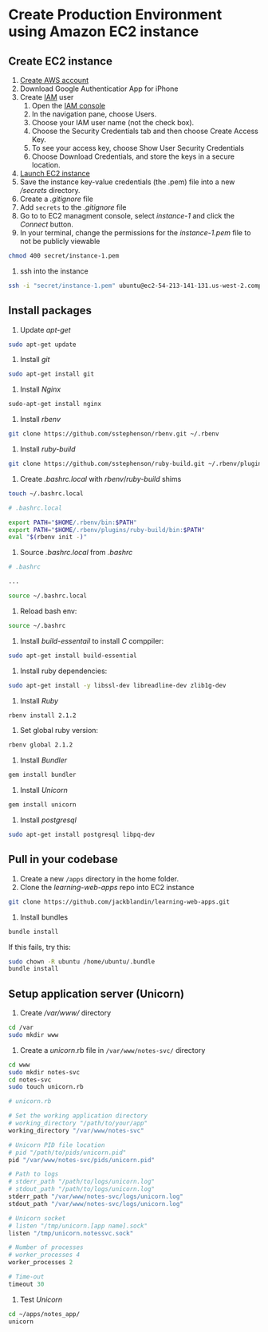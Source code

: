 # Create Production Environment using Amazon EC2 instance

## Create EC2 instance
1. [Create AWS account](http://docs.aws.amazon.com/cli/latest/userguide/cli-chap-getting-set-up.html#cli-signup)
1. Download Google Authenticatior App for iPhone
1. Create [IAM](https://aws.amazon.com/iam/) user
    1. Open the [IAM console](https://console.aws.amazon.com/iam/home?#home)
    1. In the navigation pane, choose Users.
    1. Choose your IAM user name (not the check box).
    1. Choose the Security Credentials tab and then choose Create Access Key.
    1. To see your access key, choose Show User Security Credentials
    1. Choose Download Credentials, and store the keys in a secure location.
1. [Launch EC2 instance](https://us-west-2.console.aws.amazon.com/quickstart/vm/home?region=us-west-2)
1. Save the instance key-value credentials (the .pem) file into a new */secrets* directory.
1. Create a *.gitignore* file
1. Add `secrets` to the *.gitignore* file
1. Go to to EC2 managment console, select *instance-1* and click the *Connect* button.
1. In your terminal, change the permissions for the *instance-1.pem* file to not be publicly viewable
  ```bash
  chmod 400 secret/instance-1.pem
  ```

1. ssh into the instance
  ```bash
  ssh -i "secret/instance-1.pem" ubuntu@ec2-54-213-141-131.us-west-2.compute.amazonaws.com
  ```

## Install packages
1. Update *apt-get*
  ```bash
  sudo apt-get update
  ```

1. Install *git*
  ```bash
  sudo apt-get install git
  ```

1. Install *Nginx*  
  ```bash
  sudo-apt-get install nginx
  ```

1. Install *rbenv*  
  ```bash
  git clone https://github.com/sstephenson/rbenv.git ~/.rbenv
  ```

1. Install *ruby-build*  
  ```bash
  git clone https://github.com/sstephenson/ruby-build.git ~/.rbenv/plugins/ruby-build
  ```

1. Create *.bashrc.local* with *rbenv*/*ruby-build* shims  
  ```bash
  touch ~/.bashrc.local
  ```
  ```bash
  # .bashrc.local

  export PATH="$HOME/.rbenv/bin:$PATH"
  export PATH="$HOME/.rbenv/plugins/ruby-build/bin:$PATH"
  eval "$(rbenv init -)"
  ```

1. Source *.bashrc.local* from *.bashrc*
  ```bash
  # .bashrc

  ...

  source ~/.bashrc.local
  ```

1. Reload bash env:  
  ```bash
  source ~/.bashrc
  ```

1. Install *build-essentail* to install *C* comppiler:  
  ```bash
  sudo apt-get install build-essential
  ```

1. Install ruby dependencies:  
  ```bash
  sudo apt-get install -y libssl-dev libreadline-dev zlib1g-dev
  ```

1. Install *Ruby*  
  ```bash
  rbenv install 2.1.2
  ```

1. Set global ruby version:  
  ```bash
  rbenv global 2.1.2
  ```

1. Install *Bundler*  
  ```bash
  gem install bundler
  ``` 

1. Install *Unicorn*  
  ```bash
  gem install unicorn
  ```

1. Install *postgresql*  
  ```bash
  sudo apt-get install postgresql libpq-dev
  ```

## Pull in your codebase
1. Create a new `/apps` directory in the home folder.
1. Clone the *learning-web-apps* repo into EC2 instance  
  ```bash
  git clone https://github.com/jackblandin/learning-web-apps.git
  ```

1. Install bundles  
  ```bash
  bundle install
  ```

  If this fails, try this:
  ```bash
  sudo chown -R ubuntu /home/ubuntu/.bundle
  bundle install
  ```

## Setup application server (Unicorn)
1. Create */var/www/* directory  
  ```bash
  cd /var
  sudo mkdir www
  ```

1. Create a *unicorn*.rb file in `/var/www/notes-svc/` directory  
  ```bash
  cd www
  sudo mkdir notes-svc
  cd notes-svc
  sudo touch unicorn.rb
  ```
  ```rb
  # unicorn.rb

  # Set the working application directory
  # working_directory "/path/to/your/app"
  working_directory "/var/www/notes-svc"

  # Unicorn PID file location
  # pid "/path/to/pids/unicorn.pid"
  pid "/var/www/notes-svc/pids/unicorn.pid"

  # Path to logs
  # stderr_path "/path/to/logs/unicorn.log"
  # stdout_path "/path/to/logs/unicorn.log"
  stderr_path "/var/www/notes-svc/logs/unicorn.log"
  stdout_path "/var/www/notes-svc/logs/unicorn.log"

  # Unicorn socket
  # listen "/tmp/unicorn.[app name].sock"
  listen "/tmp/unicorn.notessvc.sock"

  # Number of processes
  # worker_processes 4
  worker_processes 2

  # Time-out
  timeout 30
  ```

1. Test *Unicorn*  
  ```bash
  cd ~/apps/notes_app/
  unicorn
  ```
